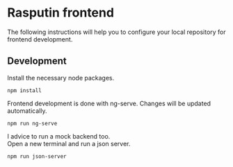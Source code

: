 # Rasputin frontend

The following instructions will help you to configure your local repository for frontend development.

## Development

Install the necessary node packages.

```
npm install
```

Frontend development is done with ng-serve. Changes will be updated automatically.

```
npm run ng-serve
```

I advice to run a mock backend too.  
Open a new terminal and run a json server.

```
npm run json-server
```